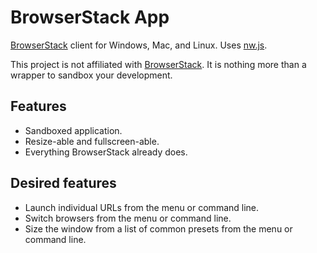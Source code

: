 # BrowserStack App

[BrowserStack][] client for Windows, Mac, and Linux. Uses [nw.js][].

This project is not affiliated with [BrowserStack][]. It is nothing more than a wrapper to sandbox your development.

## Features

- Sandboxed application.
- Resize-able and fullscreen-able.
- Everything BrowserStack already does.

## Desired features

- Launch individual URLs from the menu or command line.
- Switch browsers from the menu or command line.
- Size the window from a list of common presets from the menu or command line.

[BrowserStack]: https://browserstack.com/
[nw.js]: https://github.com/nwjs/nw.js
